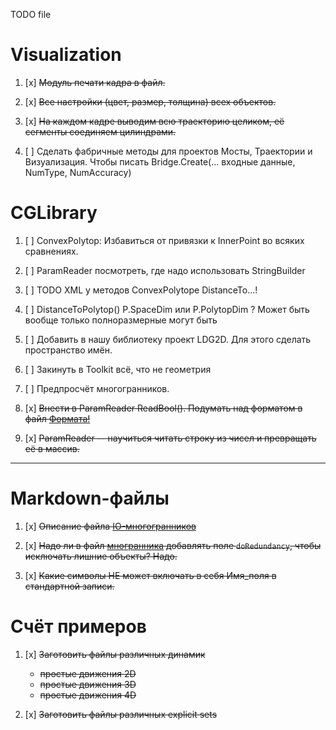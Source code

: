 TODO file

# Visualization
1. [x] ~~Модуль печати кадра в файл.~~

1. [x] ~~Все настройки (цвет, размер, толщина) всех объектов.~~

1. [x] ~~На каждом кадре выводим всю траекторию целиком, её сегменты соединяем цилиндрами.~~

1. [ ]  Сделать фабричные методы для проектов Мосты, Траектории и Визуализация. Чтобы писать Bridge.Create(... входные данные, NumType, NumAccuracy)


# CGLibrary

1. [ ]  ConvexPolytop: Избавиться от привязки к InnerPoint во всяких сравнениях.

1. [ ] ParamReader посмотреть, где надо использовать StringBuilder


1. [ ]  TODO XML у методов ConvexPolytope DistanceTo...!

1. [ ]  DistanceToPolytop() P.SpaceDim или P.PolytopDim ? Может быть вообще только полноразмерные могут быть

1. [ ]  Добавить в нашу библиотеку проект LDG2D. Для этого сделать пространство имён. 

1. [ ]  Закинуть в Toolkit всё, что не геометрия

1. [ ]  Предпросчёт многогранников.

1. [x]  ~~Внести в ParamReader ReadBool(). Подумать над форматом в файл  [Формата!](./Documentation/Development/LDG/DataFormat.md)~~
1. [x]  ~~ParamReader -- научиться читать строку из чисел и превращать её в массив.~~

---
# Markdown-файлы

1. [x] ~~Описание файла [IO-многогранников](./Documentation/LibPolytopeFormat.md)~~

1. [x] ~~Надо ли в файл [многранника](./Documentation/Polytopes.md) добавлять поле `doRedundancy`, чтобы  исключать лишние объекты? Надо.~~
1. [x] ~~Какие символы НЕ может включать в себя Имя_поля в стандартной записи.~~



# Счёт примеров

1. [x] ~~Заготовить файлы различных динамик~~
   * ~~простые движения 2D~~
   * ~~простые движения 3D~~ 
   * ~~простые движения 4D~~ 

1. [x] ~~Заготовить файлы различных explicit sets~~
   
